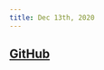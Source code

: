 ```yaml
---
title: Dec 13th, 2020
---
```


## [GitHub](https://github.com/logseq/logseq/blob/master/README.md)
##
